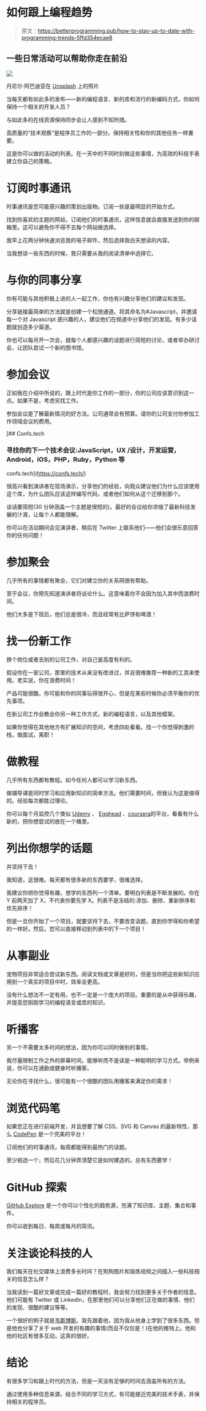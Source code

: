 # 如何跟上编程趋势

> 原文：<https://betterprogramming.pub/how-to-stay-up-to-date-with-programming-trends-5ffd354ecae8>

## 一些日常活动可以帮助你走在前沿

![](img/442387504525121110a7d00511a06584.png)

丹尼尔·阿巴迪亚在 [Unsplash](https://unsplash.com?utm_source=medium&utm_medium=referral) 上的照片

当每天都有如此多的发布——新的编程语言、新的库和流行的新编码方式，你如何保持一个相关的开发人员？

与如此多的在线资源保持同步会让人感到不知所措。

高质量的“技术观察”是程序员工作的一部分。保持相关性和你的其他任务一样重要。

这是你可以做的活动的列表。在一天中的不同时刻做这些事情，为高效的科技手表建立你自己的策略。

# 订阅时事通讯

时事通讯是您可能感兴趣的策划出版物。订阅一些是最明显的开始方式。

找到你喜欢的主题的网站，订阅他们的时事通讯，这样信息就会直接发送到你的邮箱里。这可以避免你不得不去每个网站做选择。

我早上花两分钟快速浏览我的电子邮件，然后选择我白天想读的内容。

当我想读一些东西的时候，我只需要从我的阅读清单中选择它。

# 与你的同事分享

你有可能与其他积极上进的人一起工作，你也有兴趣分享他们的建议和发现。

分享链接最简单的方法就是创建一个松弛通道。将其命名为#Javascript，并邀请每一个对 Javascript 感兴趣的人，建议他们在频道中分享他们的发现。有多少话题就创造多少渠道。

你也可以每月开一次会，就每个人都感兴趣的话题进行简短的讨论，或者举办研讨会，让团队尝试一个新的图书馆。

# 参加会议

正如我在介绍中所说的，跟上时代是你工作的一部分，你的公司应该意识到这一点。如果不是，考虑另找工作。

参加会议是了解最新情况的好方法。公司通常会有预算。请你的公司支付你参加工作领域会议的费用。

[](https://confs.tech/) [## Confs.tech

### 寻找你的下一个技术会议:JavaScript，UX /设计，开发运营，Android，iOS，PHP，Ruby，Python 等

confs.tech](https://confs.tech/) 

很高兴看到演讲者在现场演示，分享他们的经验，向观众建议他们为什么应该使用这个库，为什么团队应该这样编写代码，或者他们如何从这个迁移到那个。

谈话要简短(30 分钟涵盖一个主题是很短的)。最好的会议给你浓缩了最新科技发展的汁液，让每个人都能理解。

你可以在活动期间会见演讲者，稍后在 Twitter 上联系他们——他们会很乐意回答你的任何问题！

# 参加聚会

几乎所有的事情都有聚会，它们对建立你的关系网很有帮助。

至于会议，你预先知道演讲者将谈论什么。这意味着你不会因为加入其中而浪费时间。

他们大多是下班后，他们总是很冷，而且经常有比萨饼和啤酒！

# 找一份新工作

换个岗位或者去别的公司工作，对自己是高度有利的。

假设你在一家公司，那里的技术从来没有改进过，并且很难推荐一种新的工具来使用。老实说，你在浪费时间！

产品可能很酷，你可能和你的同事玩得很开心，但是在某些时候你必须平衡你的优先事项。

在新公司工作会教会你另一种工作方式，新的编程语言，以及其他框架。

如果你觉得在其他地方有扩展知识的空间，考虑四处看看。找一个你觉得刺激的栈，做面试，离职！

# 做教程

几乎所有东西都有教程。如今任何人都可以学习新东西。

做辅导课是同时学习和应用新知识的简单方法。他们需要时间，但我认为这是值得的。经验每次都胜过理论。

你可以每个月监控几个类似 [Udemy](https://www.udemy.com/) 、 [Egghead](https://egghead.io/) 、[coursera](https://www.coursera.org/)的平台，看看有什么新的，把你想尝试的放在一个桶里。

# 列出你想学的话题

并坚持下去！

我知道，这很难。每天都有很多新的东西要学，很难选择。

我建议你把你觉得有趣，想学的东西列一个清单。要明白列表是不断发展的。你在 Y 前两天加了 X，不代表你要先学 X。列表不是冻结的:添加、删除、重新排序和优先排序！

但是一旦你开始了一个项目，就要坚持下去，不要改变话题，直到你学得和你希望的一样好。然后，您可以直接移动到列表中的下一个项目！

# 从事副业

宠物项目非常适合尝试新东西。阅读文档或文章是好的，但是当你把这些新知识应用到一个真实的项目中时，效率会更高。

没有什么想法不一定有用，也不一定是一个庞大的项目。重要的是从中获得乐趣，并提高您刚刚学习的编程语言或库的知识。

# 听播客

另一个不需要太多时间的想法，因为你可以同时做别的事情。

我尽量限制工作之外的屏幕时间。能够听而不是读是一种聪明的学习方式。举例来说，你可以在通勤或健身时听播客。

无论你在寻找什么，很可能有一个很酷的团队用播客来满足你的需求！

# 浏览代码笔

如果您正在进行前端开发，并且想要了解 CSS、SVG 和 Canvas 的最新特性，那么 [CodePen](https://codepen.io/) 是一个完美的平台！

订阅他们的时事通讯，每周都能得到最热门的话题。

至少挑选一个，然后花几分钟弄清楚它是如何建造的。总有东西要学！

# GitHub 探索

[GitHub Explore](https://github.com/explore) 是一个你可以个性化的趋势源，充满了知识库、主题、集合和事件。

你可以收到每日、每周或每月的简讯。

# **关注谈论科技的人**

我们每天在社交媒体上浪费多长时间？在狗狗图片和锻炼视频之间插入一些科技相关的信息怎么样？

当我读到一篇好文章或完成一篇好的教程时，我会努力找到更多关于作者的信息。他们可能有 Twitter 或 LinkedIn，在那里他们可以分享他们正在做的事情、他们的发现、很酷的建议等等。

一个很好的例子就是[韦斯博斯](https://twitter.com/wesbos)。我先跟着他，因为我从他身上学到了很多东西。但是他也分享了关于 web 开发的有趣的事情(而且不仅仅是！)在他的推特上。他和他的社区有很多互动，这真的很好。

# 结论

有很多学习和跟上时代的方法，但是一天没有足够的时间去涵盖所有的方法。

通过使用多种信息来源，结合不同的学习方式，有可能接近完美的技术手表，并保持相关的程序员。